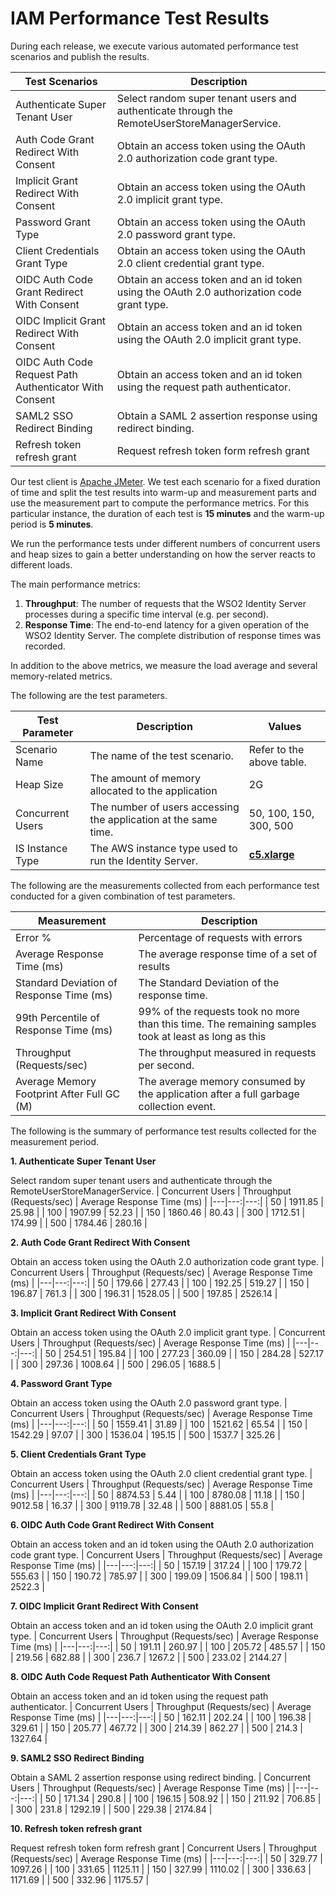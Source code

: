 # IAM Performance Test Results

During each release, we execute various automated performance test scenarios and publish the results.

| Test Scenarios | Description |
| --- | --- |
| Authenticate Super Tenant User | Select random super tenant users and authenticate through the RemoteUserStoreManagerService. |
| Auth Code Grant Redirect With Consent | Obtain an access token using the OAuth 2.0 authorization code grant type. |
| Implicit Grant Redirect With Consent | Obtain an access token using the OAuth 2.0 implicit grant type. |
| Password Grant Type | Obtain an access token using the OAuth 2.0 password grant type. |
| Client Credentials Grant Type | Obtain an access token using the OAuth 2.0 client credential grant type. |
| OIDC Auth Code Grant Redirect With Consent | Obtain an access token and an id token using the OAuth 2.0 authorization code grant type. |
| OIDC Implicit Grant Redirect With Consent | Obtain an access token and an id token using the OAuth 2.0 implicit grant type. |
| OIDC Auth Code Request Path Authenticator With Consent | Obtain an access token and an id token using the request path authenticator. |
| SAML2 SSO Redirect Binding | Obtain a SAML 2 assertion response using redirect binding. |
| Refresh token refresh grant | Request refresh token form refresh grant |

Our test client is [Apache JMeter](https://jmeter.apache.org/index.html). We test each scenario for a fixed duration of
time and split the test results into warm-up and measurement parts and use the measurement part to compute the
performance metrics. For this particular instance, the duration of each test is **15 minutes** and the warm-up period is **5 minutes**.

We run the performance tests under different numbers of concurrent users and heap sizes to gain a better understanding on how the server reacts to different loads.

The main performance metrics:

1. **Throughput**: The number of requests that the WSO2 Identity Server processes during a specific time interval (e.g. per second).
2. **Response Time**: The end-to-end latency for a given operation of the WSO2 Identity Server. The complete distribution of response times was recorded.

In addition to the above metrics, we measure the load average and several memory-related metrics.

The following are the test parameters.

| Test Parameter | Description | Values |
| --- | --- | --- |
| Scenario Name | The name of the test scenario. | Refer to the above table. |
| Heap Size | The amount of memory allocated to the application | 2G |
| Concurrent Users | The number of users accessing the application at the same time. | 50, 100, 150, 300, 500 |
| IS Instance Type | The AWS instance type used to run the Identity Server. | [**c5.xlarge**](https://aws.amazon.com/ec2/instance-types/) |

The following are the measurements collected from each performance test conducted for a given combination of
test parameters.

| Measurement | Description |
| --- | --- |
| Error % | Percentage of requests with errors |
| Average Response Time (ms) | The average response time of a set of results |
| Standard Deviation of Response Time (ms) | The Standard Deviation of the response time. |
| 99th Percentile of Response Time (ms) | 99% of the requests took no more than this time. The remaining samples took at least as long as this |
| Throughput (Requests/sec) | The throughput measured in requests per second. |
| Average Memory Footprint After Full GC (M) | The average memory consumed by the application after a full garbage collection event. |

The following is the summary of performance test results collected for the measurement period.



**1. Authenticate Super Tenant User**

Select random super tenant users and authenticate through the RemoteUserStoreManagerService.
|  Concurrent Users | Throughput (Requests/sec) | Average Response Time (ms) |
|---|---:|---:|
|  50 | 1911.85 | 25.98 |
|  100 | 1907.99 | 52.23 |
|  150 | 1860.46 | 80.43 |
|  300 | 1712.51 | 174.99 |
|  500 | 1784.46 | 280.16 |

**2. Auth Code Grant Redirect With Consent**

Obtain an access token using the OAuth 2.0 authorization code grant type.
|  Concurrent Users | Throughput (Requests/sec) | Average Response Time (ms) |
|---|---:|---:|
|  50 | 179.66 | 277.43 |
|  100 | 192.25 | 519.27 |
|  150 | 196.87 | 761.3 |
|  300 | 196.31 | 1528.05 |
|  500 | 197.85 | 2526.14 |

**3. Implicit Grant Redirect With Consent**

Obtain an access token using the OAuth 2.0 implicit grant type.
|  Concurrent Users | Throughput (Requests/sec) | Average Response Time (ms) |
|---|---:|---:|
|  50 | 254.51 | 195.84 |
|  100 | 277.23 | 360.09 |
|  150 | 284.28 | 527.17 |
|  300 | 297.36 | 1008.64 |
|  500 | 296.05 | 1688.5 |

**4. Password Grant Type**

Obtain an access token using the OAuth 2.0 password grant type.
|  Concurrent Users | Throughput (Requests/sec) | Average Response Time (ms) |
|---|---:|---:|
|  50 | 1559.41 | 31.89 |
|  100 | 1521.62 | 65.54 |
|  150 | 1542.29 | 97.07 |
|  300 | 1536.04 | 195.15 |
|  500 | 1537.7 | 325.26 |

**5. Client Credentials Grant Type**

Obtain an access token using the OAuth 2.0 client credential grant type.
|  Concurrent Users | Throughput (Requests/sec) | Average Response Time (ms) |
|---|---:|---:|
|  50 | 8874.53 | 5.44 |
|  100 | 8780.08 | 11.18 |
|  150 | 9012.58 | 16.37 |
|  300 | 9119.78 | 32.48 |
|  500 | 8881.05 | 55.8 |

**6. OIDC Auth Code Grant Redirect With Consent**

Obtain an access token and an id token using the OAuth 2.0 authorization code grant type.
|  Concurrent Users | Throughput (Requests/sec) | Average Response Time (ms) |
|---|---:|---:|
|  50 | 157.19 | 317.24 |
|  100 | 179.72 | 555.63 |
|  150 | 190.72 | 785.97 |
|  300 | 199.09 | 1506.84 |
|  500 | 198.11 | 2522.3 |

**7. OIDC Implicit Grant Redirect With Consent**

Obtain an access token and an id token using the OAuth 2.0 implicit grant type.
|  Concurrent Users | Throughput (Requests/sec) | Average Response Time (ms) |
|---|---:|---:|
|  50 | 191.11 | 260.97 |
|  100 | 205.72 | 485.57 |
|  150 | 219.56 | 682.88 |
|  300 | 236.7 | 1267.2 |
|  500 | 233.02 | 2144.27 |

**8. OIDC Auth Code Request Path Authenticator With Consent**

Obtain an access token and an id token using the request path authenticator.
|  Concurrent Users | Throughput (Requests/sec) | Average Response Time (ms) |
|---|---:|---:|
|  50 | 162.11 | 202.24 |
|  100 | 196.38 | 329.61 |
|  150 | 205.77 | 467.72 |
|  300 | 214.39 | 862.27 |
|  500 | 214.3 | 1327.64 |

**9. SAML2 SSO Redirect Binding**

Obtain a SAML 2 assertion response using redirect binding.
|  Concurrent Users | Throughput (Requests/sec) | Average Response Time (ms) |
|---|---:|---:|
|  50 | 171.34 | 290.8 |
|  100 | 196.15 | 508.92 |
|  150 | 211.92 | 706.85 |
|  300 | 231.8 | 1292.19 |
|  500 | 229.38 | 2174.84 |

**10. Refresh token refresh grant**

Request refresh token form refresh grant
|  Concurrent Users | Throughput (Requests/sec) | Average Response Time (ms) |
|---|---:|---:|
|  50 | 329.77 | 1097.26 |
|  100 | 331.65 | 1125.11 |
|  150 | 327.99 | 1110.02 |
|  300 | 336.63 | 1171.69 |
|  500 | 332.96 | 1175.57 |
